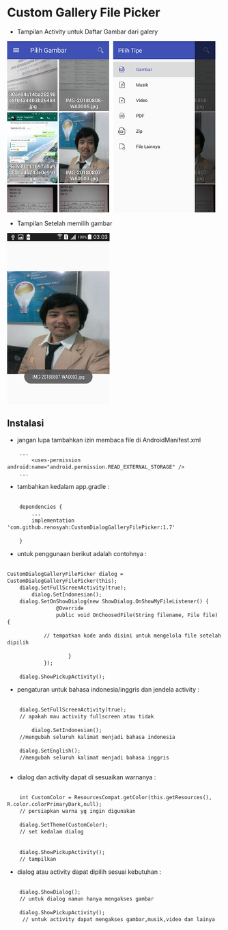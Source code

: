 # Custom Gallery File Picker 


* Tampilan Activity untuk Daftar Gambar dari galery

![GitHub Logo](../img/file_picker_1.png)





* Tampilan Setelah memilih gambar

![GitHub Logo](../img/file_picker_2.png)



## Instalasi


* jangan lupa tambahkan izin membaca file di AndroidManifest.xml

```
	...
    	<uses-permission android:name="android.permission.READ_EXTERNAL_STORAGE" />
	...

```

* tambahkan kedalam app.gradle : 

```

	dependencies {
		...
		implementation 'com.github.renosyah:CustomDialogGalleryFilePicker:1.7'
	
	}

```

* untuk penggunaan berikut adalah contohnya : 

```

CustomDialogGalleryFilePicker dialog = CustomDialogGalleryFilePicker(this);
	dialog.SetFullScreenActivity(true);
        dialog.SetIndonesian();
	dialog.SetOnShowDialog(new ShowDialog.OnShowMyFileListener() {
            	@Override
            	public void OnChoosedFile(String filename, File file) {

			// tempatkan kode anda disini untuk mengelola file setelah dipilih

            		}
        	});

	dialog.ShowPickupActivity();

```

* pengaturan untuk bahasa indonesia/inggris dan jendela activity :

```

	dialog.SetFullScreenActivity(true); 
	// apakah mau activity fullscreen atau tidak

        dialog.SetIndonesian(); 
	//mengubah seluruh kalimat menjadi bahasa indonesia

 	dialog.SetEnglish(); 
	//mengubah seluruh kalimat menjadi bahasa inggris


```


* dialog dan activity dapat di sesuaikan warnanya :

```

	int CustomColor = ResourcesCompat.getColor(this.getResources(), R.color.colorPrimaryDark,null);
	// persiapkan warna yg ingin digunakan	

	dialog.SetTheme(CustomColor);
	// set kedalam dialog


	dialog.ShowPickupActivity();
	// tampilkan

```


* dialog atau activity dapat dipilih sesuai kebutuhan : 
```

	dialog.ShowDialog(); 
	// untuk dialog namun hanya mengakses gambar

	dialog.ShowPickupActivity();
	 // untuk activity dapat mengakses gambar,musik,video dan lainya


```